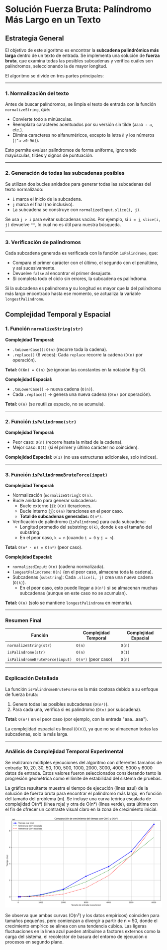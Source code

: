 # Solución Fuerza Bruta: Palíndromo Más Largo en un Texto

## Estrategia General

El objetivo de este algoritmo es encontrar la **subcadena palindrómica más larga** dentro de un texto de entrada. Se implementa una solución de **fuerza bruta**, que examina todas las posibles subcadenas y verifica cuáles son palíndromos, seleccionando la de mayor longitud.

El algoritmo se divide en tres partes principales:

---

### 1. Normalización del texto

Antes de buscar palíndromos, se limpia el texto de entrada con la función `normalizeString`, que:

- Convierte todo a minúsculas.
- Reemplaza caracteres acentuados por su versión sin tilde (`áàäâ → a`, etc.).
- Elimina caracteres no alfanuméricos, excepto la letra `ñ` y los números (`[^a-z0-9ñ]`).

Esto permite evaluar palíndromos de forma uniforme, ignorando mayúsculas, tildes y signos de puntuación.

---

### 2. Generación de todas las subcadenas posibles

Se utilizan dos bucles anidados para generar todas las subcadenas del texto normalizado:

- `i` marca el inicio de la subcadena.
- `j` marca el final (no inclusivo).
- La subcadena se construye con `normalizedInput.slice(i, j)`.

Se usa `j > i` para evitar subcadenas vacías. Por ejemplo, si `i = j`, `slice(i, j)` devuelve `""`, lo cual no es útil para nuestra búsqueda.

---

### 3. Verificación de palíndromos

Cada subcadena generada es verificada con la función `isPalindrome`, que:

- Compara el primer carácter con el último, el segundo con el penúltimo, y así sucesivamente.
- Devuelve `false` al encontrar el primer desajuste.
- Si completa todo el ciclo sin errores, la subcadena es palíndroma.

Si la subcadena es palíndroma **y** su longitud es mayor que la del palíndromo más largo encontrado hasta ese momento, se actualiza la variable `longestPalindrome`.

## Complejidad Temporal y Espacial

### 1. Función `normalizeString(str)`

**Complejidad Temporal:**
- `.toLowerCase()`: `O(n)` (recorre toda la cadena).
- `.replace()` (6 veces): Cada `replace` recorre la cadena (`O(n)` por operación).

**Total:** `O(6n) = O(n)` (se ignoran las constantes en la notación Big-O).

**Complejidad Espacial:**
- `.toLowerCase()` → nueva cadena (`O(n)`).
- Cada `.replace()` → genera una nueva cadena (`O(n)` por operación).

**Total:** `O(n)` (se reutiliza espacio, no se acumula).

---

### 2. Función `isPalindrome(str)`

**Complejidad Temporal:**
- Peor caso: `O(n)` (recorre hasta la mitad de la cadena).
- Mejor caso: `O(1)` (si el primer y último carácter no coinciden).

**Complejidad Espacial:** `O(1)` (no usa estructuras adicionales, solo índices).

---

### 3. Función `isPalindromeBruteForce(input)`

**Complejidad Temporal:**
- Normalización (`normalizeString`): `O(n)`.
- Bucle anidado para generar subcadenas:
  - Bucle externo (`i`): `O(n)` iteraciones.
  - Bucle interno (`j`): `O(n)` iteraciones en el peor caso.
  - **Total de subcadenas generadas:** `O(n²)`.
- Verificación de palíndromo (`isPalindrome`) para cada subcadena:
  - Longitud promedio del substring: `O(k)`, donde `k` es el tamaño del substring.
  - En el peor caso, `k = n` (cuando `i = 0` y `j = n`).

**Total:** `O(n² · n) = O(n³)` (peor caso).

**Complejidad Espacial:**
- `normalizedInput`: `O(n)` (cadena normalizada).
- `longestPalindrome`: `O(n)` (en el peor caso, almacena toda la cadena).
- Subcadenas (`substring`): Cada `.slice(i, j)` crea una nueva cadena (`O(k)`).
  - En el peor caso, esto puede llegar a `O(n²)` si se almacenan muchas subcadenas (aunque en este caso no se acumulan).

**Total:** `O(n)` (solo se mantiene `longestPalindrome` en memoria).

---

### Resumen Final

| Función                        | Complejidad Temporal      | Complejidad Espacial      |
|---------------------------------|---------------------------|---------------------------|
| `normalizeString(str)`          | `O(n)`                    | `O(n)`                    |
| `isPalindrome(str)`             | `O(n)`                    | `O(1)`                    |
| `isPalindromeBruteForce(input)` | `O(n³)` (peor caso)       | `O(n)`                    |

---

### Explicación Detallada

La función `isPalindromeBruteForce` es la más costosa debido a su enfoque de fuerza bruta:

1. Genera todas las posibles subcadenas (`O(n²)`).
2. Para cada una, verifica si es palíndromo (`O(n)` por subcadena).

**Total:** `O(n³)` en el peor caso (por ejemplo, con la entrada "aaa...aaa").

La complejidad espacial es lineal (`O(n)`), ya que no se almacenan todas las subcadenas, solo la más larga.

---

### Análisis de Complejidad Temporal Experimental

Se realizaron múltiples ejecuciones del algoritmo con diferentes tamaños de entrada: 10, 20, 30, 50, 100, 500, 1000, 2000, 3000, 4000, 5000 y 6000 datos de entrada. Estos valores fueron seleccionados considerando tanto la progresión geométrica como el límite de estabilidad del sistema de pruebas.

La gráfica resultante muestra el tiempo de ejecución (línea azul) de la solución de fuerza bruta para encontrar el palíndromo más largo, en función del tamaño del problema (m). Se incluye una curva teórica escalada de complejidad O(n³) (línea roja) y otra de O(n²) (línea verde), esta última con el fin de ofrecer un contraste visual claro en la zona de crecimiento inicial.


![Comparación entre tiempo de ejecución y función cubica](./imgs/brute-force-solution-palindrome.png)

Se observa que ambas curvas (O(n²) y los datos empíricos) coinciden para tamaños pequeños, pero comienzan a divergir a partir de n ≈ 50, donde el crecimiento empírico se alinea con una tendencia cúbica. Las ligeras fluctuaciones en la línea azul pueden atribuirse a factores externos como la carga del sistema, el recolector de basura del entorno de ejecución o procesos en segundo plano.

